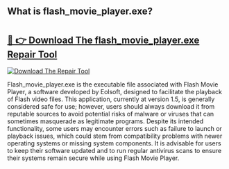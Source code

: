 ## What is flash_movie_player.exe? 

# <h2><a href="https://exedetect.com/download.php?flash_movie_player.exe">🔗 👉 Download The flash_movie_player.exe Repair Tool</a></h2>

[![Download The Repair Tool](https://exedetect.com/download-button.jpg)](https://exedetect.com/download.php?flash_movie_player.exe)

Flash_movie_player.exe is the executable file associated with Flash Movie Player, a software developed by Eolsoft, designed to facilitate the playback of Flash video files. This application, currently at version 1.5, is generally considered safe for use; however, users should always download it from reputable sources to avoid potential risks of malware or viruses that can sometimes masquerade as legitimate programs. Despite its intended functionality, some users may encounter errors such as failure to launch or playback issues, which could stem from compatibility problems with newer operating systems or missing system components. It is advisable for users to keep their software updated and to run regular antivirus scans to ensure their systems remain secure while using Flash Movie Player.